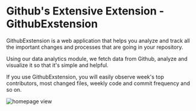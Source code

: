 # Github's Extensive Extension - GithubExstension

GithubExstension is a web application that helps you analyze and track all the important changes and processes that are going in your repository.

Using our data analytics module, we fetch data from Github, analyze and visualize it so that it's simple and helpful. 

If you use GithubExstension, you will easily observe week's top contributors, most changed files, weekly code and commit frequency and so on.

![homepage view](https://i.ibb.co/bP4tsTW/Screenshot-from-2020-07-26-22-54-28.png)
